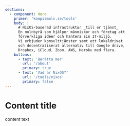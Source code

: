 ```yaml
---
sections:
  - component: Hero
    primer: 'kompismoln.se/tools'
    body: |
      # NixOS-baserad infrastruktur _till er tjänst_
      En molnbyrå som hjälper människor och företag att
      förverkliga idéer och hantera sin IT-miljö.
      Vi erbjuder konsulttjänster samt ett lokaldrivet
      och decentraliserat alternativ till Google drive,
      Dropbox, iCloud, Zoom, AWS, Heroku med flera.
    buttons:
      - text: 'Berätta mer'
        url: '/about'
        primary: true
      - text: 'Vad är NixOS?'
        url: '/tools/nixos'
        primary: false
---
```


# Content title

content text
